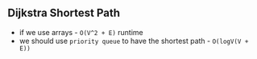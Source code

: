 ## Dijkstra Shortest Path
- if we use arrays - `O(V^2 + E)` runtime
- we should use `priority queue` to have the shortest path - `O(logV(V + E))`
